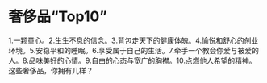 # 奢侈品“Top10”

1.一颗童心。2.生生不息的信念。3.背包走天下的健康体魄。4.愉悦和舒心的创业环境。5.安稳平和的睡眠。6.享受属于自己的生活。7.牵手一个教会你爱与被爱的人。8.品味美好的心情。9.自由的心态与宽广的胸襟。10.点燃他人希望的精神。这些奢侈品，你拥有几样？
